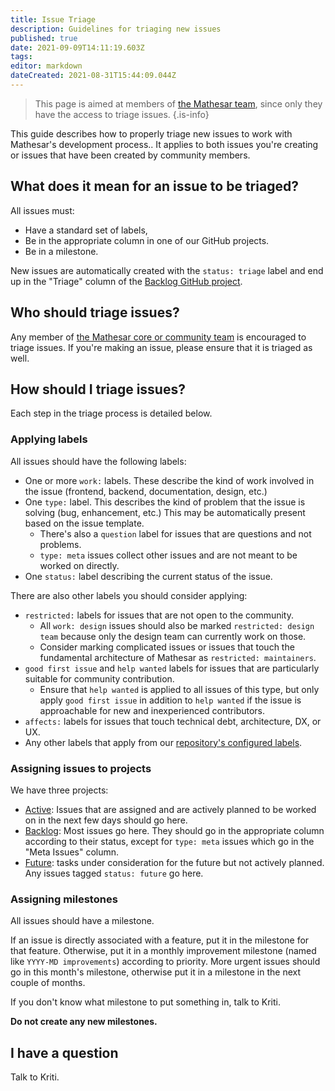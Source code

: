 ```yaml
---
title: Issue Triage
description: Guidelines for triaging new issues
published: true
date: 2021-09-09T14:11:19.603Z
tags: 
editor: markdown
dateCreated: 2021-08-31T15:44:09.044Z
---
```


> This page is aimed at members of [the Mathesar team](/team), since only they have the access to triage issues.
{.is-info}

This guide describes how to properly triage new issues to work with Mathesar's development process.. It applies to both issues you're creating or issues that have been created by community members.

## What does it mean for an issue to be triaged?
All issues must:
- Have a standard set of labels,
- Be in the appropriate column in one of our GitHub projects.
- Be in a milestone.

New issues are automatically created with the `status: triage` label and end up in the "Triage" column of the [Backlog GitHub project](https://github.com/centerofci/mathesar/projects/2).

## Who should triage issues?
Any member of [the Mathesar core or community team](/team) is encouraged to triage issues. If you're making an issue, please ensure that it is triaged as well.

## How should I triage issues?
Each step in the triage process is detailed below.

### Applying labels
All issues should have the following labels:
- One or more `work:` labels. These describe the kind of work involved in the issue (frontend, backend, documentation, design, etc.)
- One `type:` label. This describes the kind of problem that the issue is solving (bug, enhancement, etc.) This may be automatically present based on the issue template.
  - There's also a `question` label for issues that are questions and not problems.
  - `type: meta` issues collect other issues and are not meant to be worked on directly.
- One `status:` label describing the current status of the issue.  

There are also other labels you should consider applying:
- `restricted:` labels for issues that are not open to the community.
  - All `work: design` issues should also be marked `restricted: design team` because only the design team can currently work on those.
  - Consider marking complicated issues or issues that touch the fundamental architecture of Mathesar as `restricted: maintainers`.
- `good first issue` and `help wanted` labels for issues that are particularly suitable for community contribution.
  - Ensure that `help wanted` is applied to all issues of this type, but only apply `good first issue` in addition to `help wanted` if the issue is approachable for new and inexperienced contributors.
- `affects:` labels for issues that touch technical debt, architecture, DX, or UX.
- Any other labels that apply from our [repository's configured labels](https://github.com/centerofci/mathesar/labels).

### Assigning issues to projects
We have three projects:
- [Active](https://github.com/centerofci/mathesar/projects/1): Issues that are assigned and are actively planned to be worked on in the next few days should go here.
- [Backlog](https://github.com/centerofci/mathesar/projects/2): Most issues go here. They should go in the appropriate column according to their status, except for `type: meta` issues which go in the "Meta Issues" column.
- [Future](https://github.com/centerofci/mathesar/projects/3): tasks under consideration for the future but not actively planned. Any issues tagged `status: future` go here.

### Assigning milestones
All issues should have a milestone.

If an issue is directly associated with a feature, put it in the milestone for that feature. Otherwise, put it in a monthly improvement milestone (named like `YYYY-MD improvements`) according to priority. More urgent issues should go in this month's milestone, otherwise put it in a milestone in the next couple of months.

If you don't know what milestone to put something in, talk to Kriti.

**Do not create any new milestones.**

## I have a question
Talk to Kriti.
